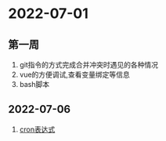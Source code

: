 # 2022-07-01

## 第一周

1. git指令的方式完成合并冲突时遇见的各种情况
2. vue的方便调试,查看变量绑定等信息
3. bash脚本

## 2022-07-06

1. [cron表达式](https://www.jianshu.com/p/e9ce1a7e1ed1)